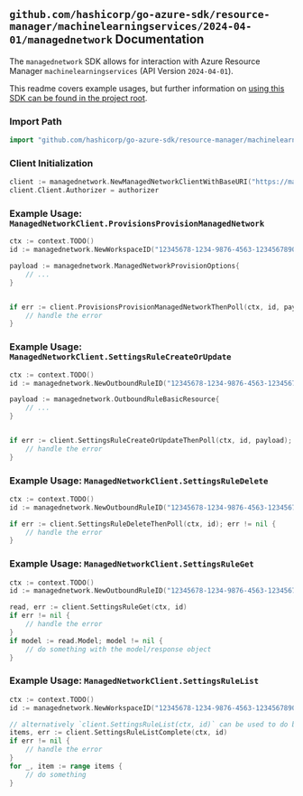 
## `github.com/hashicorp/go-azure-sdk/resource-manager/machinelearningservices/2024-04-01/managednetwork` Documentation

The `managednetwork` SDK allows for interaction with Azure Resource Manager `machinelearningservices` (API Version `2024-04-01`).

This readme covers example usages, but further information on [using this SDK can be found in the project root](https://github.com/hashicorp/go-azure-sdk/tree/main/docs).

### Import Path

```go
import "github.com/hashicorp/go-azure-sdk/resource-manager/machinelearningservices/2024-04-01/managednetwork"
```


### Client Initialization

```go
client := managednetwork.NewManagedNetworkClientWithBaseURI("https://management.azure.com")
client.Client.Authorizer = authorizer
```


### Example Usage: `ManagedNetworkClient.ProvisionsProvisionManagedNetwork`

```go
ctx := context.TODO()
id := managednetwork.NewWorkspaceID("12345678-1234-9876-4563-123456789012", "example-resource-group", "workspaceName")

payload := managednetwork.ManagedNetworkProvisionOptions{
	// ...
}


if err := client.ProvisionsProvisionManagedNetworkThenPoll(ctx, id, payload); err != nil {
	// handle the error
}
```


### Example Usage: `ManagedNetworkClient.SettingsRuleCreateOrUpdate`

```go
ctx := context.TODO()
id := managednetwork.NewOutboundRuleID("12345678-1234-9876-4563-123456789012", "example-resource-group", "workspaceName", "ruleName")

payload := managednetwork.OutboundRuleBasicResource{
	// ...
}


if err := client.SettingsRuleCreateOrUpdateThenPoll(ctx, id, payload); err != nil {
	// handle the error
}
```


### Example Usage: `ManagedNetworkClient.SettingsRuleDelete`

```go
ctx := context.TODO()
id := managednetwork.NewOutboundRuleID("12345678-1234-9876-4563-123456789012", "example-resource-group", "workspaceName", "ruleName")

if err := client.SettingsRuleDeleteThenPoll(ctx, id); err != nil {
	// handle the error
}
```


### Example Usage: `ManagedNetworkClient.SettingsRuleGet`

```go
ctx := context.TODO()
id := managednetwork.NewOutboundRuleID("12345678-1234-9876-4563-123456789012", "example-resource-group", "workspaceName", "ruleName")

read, err := client.SettingsRuleGet(ctx, id)
if err != nil {
	// handle the error
}
if model := read.Model; model != nil {
	// do something with the model/response object
}
```


### Example Usage: `ManagedNetworkClient.SettingsRuleList`

```go
ctx := context.TODO()
id := managednetwork.NewWorkspaceID("12345678-1234-9876-4563-123456789012", "example-resource-group", "workspaceName")

// alternatively `client.SettingsRuleList(ctx, id)` can be used to do batched pagination
items, err := client.SettingsRuleListComplete(ctx, id)
if err != nil {
	// handle the error
}
for _, item := range items {
	// do something
}
```
